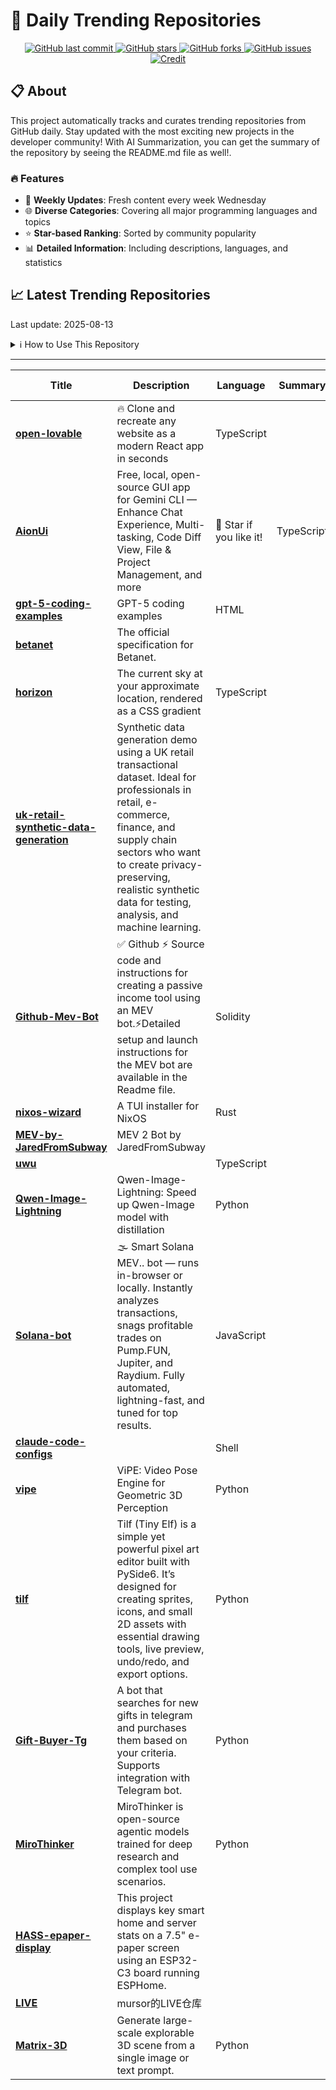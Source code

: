 # 🌟 Daily Trending Repositories

<div align="center">
<a href="https://github.com/marc-ko/daily-trending-repo/commits/main">
    <img src="https://img.shields.io/github/last-commit/marc-ko/daily-trending-repo" alt="GitHub last commit" />
</a>

<a href="https://github.com/marc-ko/daily-trending-repo/stargazers">
    <img src="https://img.shields.io/github/stars/marc-ko/daily-trending-repo" alt="GitHub stars" />
</a>
<a href="https://github.com/marc-ko/daily-trending-repo/network/members">
    <img src="https://img.shields.io/github/forks/marc-ko/daily-trending-repo" alt="GitHub forks" />
</a>
<a href="https://github.com/marc-ko/daily-trending-repo/issues">
    <img src="https://img.shields.io/github/issues/marc-ko/daily-trending-repo" alt="GitHub issues" />
</a>
<a alt="credit" href="https://github.com/zezhishao/DailyArXiv">
 <img src="https://img.shields.io/badge/credit%20-%20Idea%20From%20This%20Repo-blue" alt="Credit">
</a>
</div>

## 📋 About

This project automatically tracks and curates trending repositories from GitHub daily. Stay updated with the most exciting new projects in the developer community! With AI Summarization, you can get the summary of the repository by seeing the README.md file as well!.

### 🔥 Features

- 🔄 **Weekly Updates**: Fresh content every week Wednesday
- 🌐 **Diverse Categories**: Covering all major programming languages and topics
- ⭐ **Star-based Ranking**: Sorted by community popularity
- 📊 **Detailed Information**: Including descriptions, languages, and statistics

## 📈 Latest Trending Repositories

Last update: 2025-08-13

<details>
<summary>ℹ️ How to Use This Repository</summary>

1. **Star & Watch**: Click the 'Star' and 'Watch' buttons to receive weekly email notifications
2. **Browse**: Explore trending repositories organized by popularity
3. **Contribute**: Feel free to open issues or suggest improvements

</details>

---

| **Title** | **Description** | **Language** | **Summary** | **Tags** | **Stars Count** |
| --- | --- | --- | --- | --- | --- |
| **[open-lovable](https://github.com/mendableai/open-lovable)** | 🔥 Clone and recreate any website as a modern React app in seconds | TypeScript |  |  | 7119 |
| **[AionUi](https://github.com/office-sec/AionUi)** | Free, local, open-source GUI app for Gemini CLI — Enhance Chat Experience, Multi-tasking, Code Diff View, File & Project Management, and more | 🌟 Star if you like it! | TypeScript |  | <details><summary>ai, a...</summary><p>ai, ai-agent, gemini, gemini-ai, gemini-cli, gemini-pro, gui, gui-application, ide, llm, llm-code, multi-agent, nodejs, react, typescript</p></details> | 1202 |
| **[gpt-5-coding-examples](https://github.com/openai/gpt-5-coding-examples)** | GPT-5 coding examples | HTML |  | <details><summary>codex...</summary><p>codex, coding, frontend, gpt, openai, web, website</p></details> | 1070 |
| **[betanet](https://github.com/ravendevteam/betanet)** | The official specification for Betanet. |  |  |  | 564 |
| **[horizon](https://github.com/dnlzro/horizon)** | The current sky at your approximate location, rendered as a CSS gradient | TypeScript |  | <details><summary>astro...</summary><p>astro, css, graphics, html-day</p></details> | 462 |
| **[uk-retail-synthetic-data-generation](https://github.com/syncora-ai/uk-retail-synthetic-data-generation)** | Synthetic data generation demo using a UK retail transactional dataset. Ideal for professionals in retail, e-commerce, finance, and supply chain sectors who want to create privacy-preserving, realistic synthetic data for testing, analysis, and machine learning. |  |  |  | 456 |
| **[Github-Mev-Bot](https://github.com/Foulvelstingw3S/Github-Mev-Bot)** | ✅ Github ⚡ Source code and instructions for creating a passive income tool using an MEV bot.⚡Detailed setup and launch instructions for the MEV bot are available in the Readme file. | Solidity |  | <details><summary>block...</summary><p>blockchain, bot, crypto-bot, cryptocurrency, dex, eth, ethereum, evm, mempool, mev, solana, solana-snipe-bot, solidity, trade-bot, trading, tradingbot, uniswap</p></details> | 368 |
| **[nixos-wizard](https://github.com/km-clay/nixos-wizard)** | A TUI installer for NixOS | Rust |  |  | 348 |
| **[MEV-by-JaredFromSubway](https://github.com/shenvithbiz5L/MEV-by-JaredFromSubway)** | MEV 2 Bot by JaredFromSubway |  |  | <details><summary>block...</summary><p>blockchain, codepen, crypto-bot, crypto-trading, defi, dex, eth, ethereum, ethereum-mainnet, evm, mempool, metamask, mev, smart-contract, solidity, uniswap, uniswap-v3, web3</p></details> | 313 |
| **[uwu](https://github.com/context-labs/uwu)** |  | TypeScript |  |  | 301 |
| **[Qwen-Image-Lightning](https://github.com/ModelTC/Qwen-Image-Lightning)** | Qwen-Image-Lightning: Speed up Qwen-Image model with distillation | Python |  |  | 284 |
| **[Solana-bot](https://github.com/Wiseilvaneom0/Solana-bot)** | 🌫 Smart Solana MEV.. bot — runs in-browser or locally. Instantly analyzes transactions, snags profitable trades on Pump.FUN, Jupiter, and Raydium. Fully automated, lightning-fast, and tuned for top results. | JavaScript |  | <details><summary>block...</summary><p>blockchain, bot, crypto-bot, decentralized-exchanges, dex, ethereum, javascript, mempool, mev, nodejs, smart-contracts, solana, solidity</p></details> | 278 |
| **[claude-code-configs](https://github.com/Matt-Dionis/claude-code-configs)** |  | Shell |  |  | 262 |
| **[vipe](https://github.com/nv-tlabs/vipe)** | ViPE: Video Pose Engine for Geometric 3D Perception | Python |  | <details><summary>3d, c...</summary><p>3d, camera, depth-estimation, slam</p></details> | 222 |
| **[tilf](https://github.com/danterolle/tilf)** | Tilf (Tiny Elf) is a simple yet powerful pixel art editor built with PySide6. It’s designed for creating sprites, icons, and small 2D assets with essential drawing tools, live preview, undo/redo, and export options. | Python |  | <details><summary>cross...</summary><p>cross-platform, crossplatform, desktop-app, drag-and-drop, drawing, graphics, gui, pixel-art, pyside6, python, qt6, sprites, tiles</p></details> | 220 |
| **[Gift-Buyer-Tg](https://github.com/KorthuDev/Gift-Buyer-Tg)** | A bot that searches for new gifts in telegram and purchases them based on your criteria. Supports integration with Telegram bot. | Python |  | <details><summary>gift-...</summary><p>gift-sniper, gifts, python, telegram-gift</p></details> | 212 |
| **[MiroThinker](https://github.com/MiroMindAI/MiroThinker)** | MiroThinker is open-source agentic models trained for deep research and complex tool use scenarios. | Python |  |  | 179 |
| **[HASS-epaper-display](https://github.com/r-morato/HASS-epaper-display)** | This project displays key smart home and server stats on a 7.5" e-paper screen using an ESP32-C3 board running ESPHome. |  |  |  | 170 |
| **[LIVE](https://github.com/mursor1985/LIVE)** | mursor的LIVE仓库 |  |  |  | 164 |
| **[Matrix-3D](https://github.com/SkyworkAI/Matrix-3D)** | Generate large-scale explorable 3D scene from a single image or text prompt. | Python |  | <details><summary>3d-ge...</summary><p>3d-generation, 3d-reconstruction, 3d-scene-generation, aigc, aigc3d, genie, genie3, graphics, image-to-3d, image-to-video, panorama-synthesis, scene-generation, text-to-3d, text-to-video, video-generation, world-models</p></details> | 156 |


